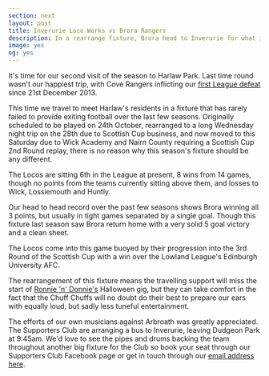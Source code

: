 ```yaml
---
section: next
layout: post
title: Inverurie Loco Works vs Brora Rangers
description: In a rearrange fixture, Brora head to Inverurie for what is always a top clash of the season.
image: yes
og: yes
---
```

It's time for our second visit of the season to Harlaw Park. Last time round wasn't our happiest trip, with Cove Rangers inflicting our [first League defeat](/2015/08/24/cove-away-report.html) since 21st December 2013.

This time we travel to meet Harlaw's residents in a fixture that has rarely failed to provide exiting football over the last few seasons. Originally scheduled to be played on 24th October, rearranged to a long Wednesday night trip on the 28th due to Scottish Cup business, and now moved to this Saturday due to Wick Academy and Nairn County requiring a Scottish Cup 2nd Round replay, there is no reason why this season's fixture should be any different.

The Locos are sitting 6th in the League at present, 8 wins from 14 games, though no points from the teams currently sitting above them, and losses to Wick, Lossiemouth and Huntly.

Our head to head record over the past few seasons shows Brora winning all 3 points, but usually in tight games separated by a single goal. Though this fixture last season saw Brora return home with a very solid 5 goal victory and a clean sheet.

The Locos come into this game buoyed by their progression into the 3rd Round of the Scottish Cup with a win over the Lowland League's Edinburgh University AFC.

The rearrangement of this fixture means the travelling support will miss the start of [Ronnie 'n' Donnie's](/2015/10/19/halloween-dance.html) Halloween gig, but they can take comfort in the fact that the Chuff Chuffs will no doubt do their best to prepare our ears with equally loud, but sadly less tuneful entertainment.

The efforts of our own musicians against Arbroath was greatly appreciated. The Supporters Club are arranging a bus to Inverurie, leaving Dudgeon Park at 9:45am. We'd love to see the pipes and drums backing the team throughout another big fixture for the Club so book your seat through our Supporters Club Facebook page or get in touch through our [email address here](mailto:brorarangers@gmail.com).